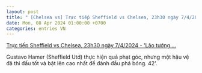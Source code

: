 ```yaml
---
layout: post
title: " [Chelsea vs] Trực tiếp Sheffield vs Chelsea, 23h30 ngày 7/4/2024 - 'Lão tướng ..."
date: Mon, 08 Apr 2024 01:00:00 +0700
categories: entries VN
---
```

[Trực tiếp Sheffield vs Chelsea, 23h30 ngày 7/4/2024 - 'Lão tướng ...](https://thethao247.vn/395-truc-tiep-sheffield-vs-chelsea-23h30-ngay-7-4-2024-d322645.html)

Gustavo Hamer (Sheffield Utd) thực hiện quả phạt góc, nhưng một hậu vệ đã thi đấu tốt và bật lên cao nhất để đánh đầu phá bóng. 42'.

